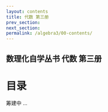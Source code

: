```yaml
---
layout: contents
title: 代数 第三册
prev_section: 
next_section: 
permalink: /algebra3/00-contents/
---
```


数理化自学丛书 代数 第三册
----------

目录
====

筹建中 ...
